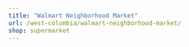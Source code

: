 ```yaml
---
title: "Walmart Neighborhood Market"
url: /west-columbia/walmart-neighborhood-market/
shop: supermarket
---
```

